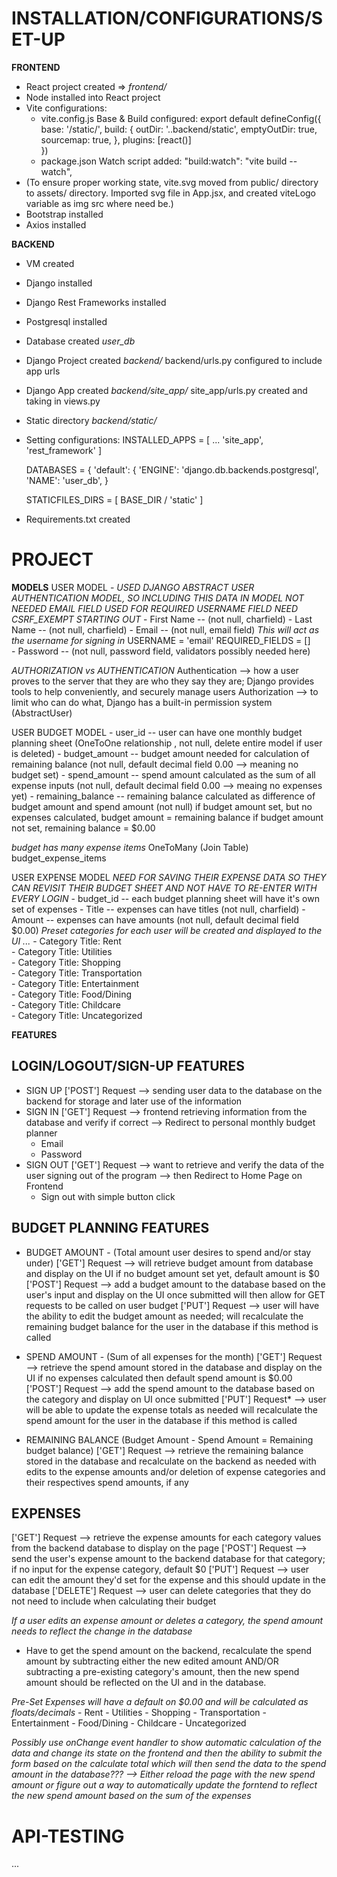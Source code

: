 # INSTALLATION/CONFIGURATIONS/SET-UP

**FRONTEND**
- React project created => *frontend/*
- Node installed into React project
- Vite configurations:
    - vite.config.js
        Base & Build configured:
        export default defineConfig({
            base: '/static/',
            build: {
                outDir: '..backend/static',
                emptyOutDir: true,
                sourcemap: true,
            },
            plugins: [react()]   
        })
    - package.json
        Watch script added:
        "build:watch": "vite build --watch",
- (To ensure proper working state, vite.svg moved from public/ directory to assets/ directory. Imported svg file in App.jsx, and created viteLogo variable as img src where need be.)
- Bootstrap installed
- Axios installed

**BACKEND**
- VM created
- Django installed
- Django Rest Frameworks installed
- Postgresql installed
- Database created *user_db*
- Django Project created *backend/*
    backend/urls.py configured to include app urls
- Django App created *backend/site_app/*
    site_app/urls.py created and taking in views.py
- Static directory *backend/static/*
- Setting configurations:
    INSTALLED_APPS = [
        ...
        'site_app',
        'rest_framework'
    ]

    DATABASES = {
        'default': {
            'ENGINE': 'django.db.backends.postgresql',
            'NAME': 'user_db', 
    }

    STATICFILES_DIRS = [ BASE_DIR / 'static' ]
- Requirements.txt created


# PROJECT
**MODELS**
USER MODEL - 
*USED DJANGO ABSTRACT USER AUTHENTICATION MODEL, SO INCLUDING THIS DATA IN MODEL NOT NEEDED*
*EMAIL FIELD USED FOR REQUIRED USERNAME FIELD*
*NEED CSRF_EXEMPT STARTING OUT*
    - First Name                -- (not null, charfield)
    - Last Name                 -- (not null, charfield)
    - Email                     -- (not null, email field) *This will act as the username for signing in*
        USERNAME = 'email' 
        REQUIRED_FIELDS = []  
    - Password                  -- (not null, password field, validators possibly needed here)

*AUTHORIZATION vs AUTHENTICATION*
Authentication --> how a user proves to the server that they are who they say they are; Django provides tools to help conveniently, and securely manage users
Authorization --> to limit who can do what, Django has a built-in permission system (AbstractUser)

USER BUDGET MODEL 
    - user_id           --  user can have one monthly budget planning sheet (OneToOne relationship , not null, delete entire model if user is deleted)
    - budget_amount     --  budget amount needed for calculation of remaining balance (not null, default decimal field 0.00 --> meaning no budget set)
    - spend_amount      --  spend amount calculated as the sum of all expense inputs (not null, default decimal field 0.00 --> meaing no expenses yet) 
    - remaining_balance --  remaining balance calculated as difference of budget amount and spend amount (not null)
                            if budget amount set, but no expenses calculated, budget amount = remaining balance
                            if budget amount not set, remaining balance = $0.00

*budget has many expense items* OneToMany 
(Join Table) budget_expense_items




USER EXPENSE MODEL *NEED FOR SAVING THEIR EXPENSE DATA SO THEY CAN REVISIT THEIR BUDGET SHEET AND NOT HAVE TO RE-ENTER WITH EVERY LOGIN*
    <!-- - user_id           --  user can have a set of expenses (not null, delete entire model if user deleted) -->
    - budget_id         --  each budget planning sheet will have it's own set of expenses 
    - Title             --  expenses can have titles (not null, charfield)
    - Amount            --  expenses can have amounts (not null, default decimal field $0.00)
        *Preset categories for each user will be created and displayed to the UI ...*
        - Category Title: Rent          
        - Category Title: Utilities         
        - Category Title: Shopping          
        - Category Title: Transportation    
        - Category Title: Entertainment     
        - Category Title: Food/Dining       
        - Category Title: Childcare         
        - Category Title: Uncategorized     
 
**FEATURES**

## LOGIN/LOGOUT/SIGN-UP FEATURES
- SIGN UP ['POST'] Request --> sending user data to the database on the backend for storage and later use of the information
- SIGN IN ['GET'] Request --> frontend retrieving information from the database and verify if correct --> Redirect to personal monthly budget planner
    - Email
    - Password
- SIGN OUT ['GET'] Request --> want to retrieve and verify the data of the user signing out of the program --> then Redirect to Home Page on Frontend
    - Sign out with simple button click

## BUDGET PLANNING FEATURES   
- BUDGET AMOUNT - (Total amount user desires to spend and/or stay under)
['GET'] Request     -->     will retrieve budget amount from database and display on the UI
                            if no budget amount set yet, default amount is $0
['POST'] Request    -->     add a budget amount to the database based on the user's input and display on the UI once submitted
                            will then allow for GET requests to be called on user budget
['PUT'] Request     -->     user will have the ability to edit the budget amount as needed; 
                            will recalculate the remaining budget balance for the user in the database if this method is called

- SPEND AMOUNT - (Sum of all expenses for the month) 
['GET'] Request     -->     retrieve the spend amount stored in the database and display on the UI
                            if no expenses calculated then default spend amount is $0.00
['POST'] Request    -->     add the spend amount to the database based on the category and display on UI once submitted
['PUT'] Request*    -->     user will be able to update the expense totals as needed
                            will recalculate the spend amount for the user in the database if this method is called

- REMAINING BALANCE (Budget Amount - Spend Amount = Remaining budget balance)
['GET'] Request     -->     retrieve the remaining balance stored in the database and 
                            recalculate on the backend as needed with edits to the expense amounts and/or deletion of expense categories and their respectives spend amounts, if any

## EXPENSES 
['GET'] Request     -->     retrieve the expense amounts for each category values from the backend database to display on the page
['POST'] Request    -->     send the user's expense amount to the backend database for that category; if no input for the expense category, default $0
['PUT'] Request     -->     user can edit the amount they'd set for the expense and this should update in the database
['DELETE'] Request  -->     user can delete categories that they do not need to include when calculating their budget

*If a user edits an expense amount or deletes a category, the spend amount needs to reflect the change in the database*
- Have to get the spend amount on the backend, recalculate the spend amount by subtracting either the new edited amount AND/OR subtracting a pre-existing category's amount, 
then the new spend amount should be reflected on the UI and in the database.

*Pre-Set Expenses will have a default on $0.00 and will be calculated as floats/decimals*
    - Rent
    - Utilities
    - Shopping
    - Transportation
    - Entertainment
    - Food/Dining
    - Childcare
    - Uncategorized

*Possibly use onChange event handler to show automatic calculation of the data and change its state on the frontend and then the ability to submit the form based on the calculate total which will then send the data to the spend amount in the database??? --> Either reload the page with the new spend amount or figure out a way to automatically update the forntend to reflect the new spend amount based on the sum of the expenses*

    





# API-TESTING
...